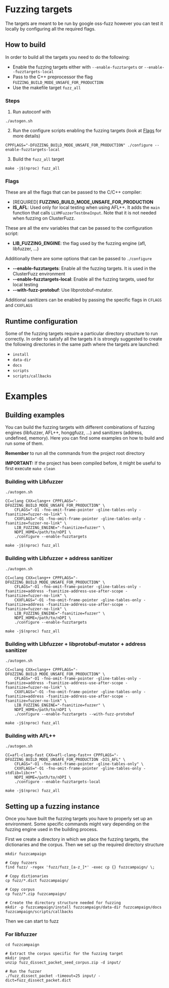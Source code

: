 # Fuzzing targets

The targets are meant to be run by google oss-fuzz however you can test it locally by
configuring all the required flags.

## How to build

In order to build all the targets you need to do the following:
 - Enable the fuzzing targets either with `--enable-fuzztargets` or `--enable--fuzztargets-local`
 - Pass to the C++ preprocessor the flag `FUZZING_BUILD_MODE_UNSAFE_FOR_PRODUCTION`
 - Use the makefile target `fuzz_all`

### Steps

1. Run autoconf with

```shell
./autogen.sh
```

2. Run the configure scripts enabling the fuzzing targets (look at [Flags](#flags) for more details)

```shell
CPPFLAGS="-DFUZZING_BUILD_MODE_UNSAFE_FOR_PRODUCTION" ./configure --enable-fuzztargets-local
```

3. Build the `fuzz_all` target

```shell
make -j$(nproc) fuzz_all
```

### Flags

These are all the flags that can be passed to the C/C++ compiler:
 - [REQUIRED] **FUZZING_BUILD_MODE_UNSAFE_FOR_PRODUCTION**
 - **IS_AFL**: Used only for local testing when using AFL++. It adds the `main` function that calls
`LLVMFuzzerTestOneInput`. Note that it is not needed when fuzzing on ClusterFuzz.

These are all the env variables that can be passed to the configuration script:
 - **LIB_FUZZING_ENGINE**: the flag used by the fuzzing engine (afl, libfuzzer, ...)

Additionally there are some options that can be passed to `./configure`
 - **--enable-fuzztargets**: Enable all the fuzzing targets. It is used in the ClusterFuzz environment
 - **--enable-fuzztargets-local**: Enable all the fuzzing targets, used for local testing
 - **--with-fuzz-protobuf**: Use libprotobuf-mutator.

Additional sanitizers can be enabled by passing the specific flags in `CFLAGS` and `CXXFLAGS`

## Runtime configuration

Some of the fuzzing targets require a particular directory structure to run correctly.
In order to satisfy all the targets it is strongly suggested to create the following
directories in the same path where the targets are launched:

 - `install`
 - `data-dir`
 - `docs`
 - `scripts`
 - `scripts/callbacks`

# Examples

## Building examples

You can build the fuzzing targets with different combinations of fuzzing engines (libfuzzer,
AFL++, honggfuzz, ...) and sanitizers (address, undefined, memory).
Here you can find some examples on how to build and run some of them.

**Remember** to run all the commands from the project root directory

**IMPORTANT:** If the project has been compiled before, it might be useful to first execute `make clean`

### Building with Libfuzzer

```shell
./autogen.sh

CC=clang CXX=clang++ CPPFLAGS="-DFUZZING_BUILD_MODE_UNSAFE_FOR_PRODUCTION" \
	CFLAGS="-O1 -fno-omit-frame-pointer -gline-tables-only -fsanitize=fuzzer-no-link" \
	CXXFLAGS="-O1 -fno-omit-frame-pointer -gline-tables-only -fsanitize=fuzzer-no-link" \
	LIB_FUZZING_ENGINE="-fsanitize=fuzzer" \
	NDPI_HOME=/path/to/nDPI \
	./configure --enable-fuzztargets

make -j$(nproc) fuzz_all
```

### Building with Libfuzzer + address sanitizer

```shell
./autogen.sh

CC=clang CXX=clang++ CPPFLAGS="-DFUZZING_BUILD_MODE_UNSAFE_FOR_PRODUCTION" \
	CFLAGS="-O1 -fno-omit-frame-pointer -gline-tables-only -fsanitize=address -fsanitize-address-use-after-scope -fsanitize=fuzzer-no-link" \
	CXXFLAGS="-O1 -fno-omit-frame-pointer -gline-tables-only -fsanitize=address -fsanitize-address-use-after-scope -fsanitize=fuzzer-no-link" \
	LIB_FUZZING_ENGINE="-fsanitize=fuzzer" \
	NDPI_HOME=/path/to/nDPI \
	./configure --enable-fuzztargets

make -j$(nproc) fuzz_all
```

### Building with Libfuzzer + libprotobuf-mutator + address sanitizer

```shell
./autogen.sh

CC=clang CXX=clang++ CPPFLAGS="-DFUZZING_BUILD_MODE_UNSAFE_FOR_PRODUCTION" \
	CFLAGS="-O1 -fno-omit-frame-pointer -gline-tables-only -fsanitize=address -fsanitize-address-use-after-scope -fsanitize=fuzzer-no-link" \
	CXXFLAGS="-O1 -fno-omit-frame-pointer -gline-tables-only -fsanitize=address -fsanitize-address-use-after-scope -fsanitize=fuzzer-no-link" \
	LIB_FUZZING_ENGINE="-fsanitize=fuzzer" \
	NDPI_HOME=/path/to/nDPI \
	./configure --enable-fuzztargets --with-fuzz-protobuf

make -j$(nproc) fuzz_all
```

### Building with AFL++
```shell
./autogen.sh

CC=afl-clang-fast CXX=afl-clang-fast++ CPPFLAGS="-DFUZZING_BUILD_MODE_UNSAFE_FOR_PRODUCTION -DIS_AFL" \
	CFLAGS="-O1 -fno-omit-frame-pointer -gline-tables-only" \
	CXXFLAGS="-O1 -fno-omit-frame-pointer -gline-tables-only -stdlib=libc++" \
	NDPI_HOME=/path/to/nDPI \
	./configure --enable-fuzztargets-local

make -j$(nproc) fuzz_all
```

## Setting up a fuzzing instance

Once you have built the fuzzing targets you have to properly set up an environment.
Some specific commands might vary depending on the fuzzing engine used in the building process.

First we create a directory in which we place the fuzzing targets, the dictionaries and
the corpus. Then we set up the required directory structure

```shell
mkdir fuzzcampaign

# Copy fuzzers
find fuzz/ -regex 'fuzz/fuzz_[a-z_]*' -exec cp {} fuzzcampaign/ \;

# Copy dictionaries
cp fuzz/*.dict fuzzcampaign/

# Copy corpus
cp fuzz/*.zip fuzzcampaign/

# Create the directory structure needed for fuzzing
mkdir -p fuzzcampaign/install fuzzcampaign/data-dir fuzzcampaign/docs fuzzcampaign/scripts/callbacks
```

Then we can start to fuzz

### For libfuzzer

```shell
cd fuzzcampaign

# Extract the corpus specific for the fuzzing target
mkdir input
unzip fuzz_dissect_packet_seed_corpus.zip -d input/

# Run the fuzzer
./fuzz_dissect_packet -timeout=25 input/ -dict=fuzz_dissect_packet.dict
```
